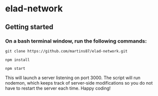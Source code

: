 # elad-network

## Getting started

### On a bash terminal window, run the following commands:

 ```git clone https://github.com/martins87/elad-network.git```
 
 ```npm install```
 
 ```npm start```

This will launch a server listening on port 3000. The script will run nodemon, which keeps track of server-side modifications so you do not have to restart the server each time. Happy coding!
